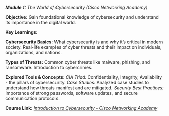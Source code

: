 _**Module 1:**_ _The World of Cybersecurity (Cisco Networking Academy)_

**Objective:** Gain foundational knowledge of cybersecurity and understand its importance in the digital world.

**Key Learnings:**

**Cybersecurity Basics:**
What cybersecurity is and why it’s critical in modern society.
Real-life examples of cyber threats and their impact on individuals, organizations, and nations.

**Types of Threats:**
Common cyber threats like malware, phishing, and ransomware.
Introduction to cybercrimes.

**Explored Tools & Concepts:**
_CIA Triad:_
Confidentiality, Integrity, Availability - the pillars of cybersecurity.
_Case Studies:_
Analyzed case studies to understand how threats manifest and are mitigated.
_Security Best Practices:_
Importance of strong passwords, software updates, and secure communication protocols.

**Course Link:**
[_Introduction to Cybersecurity - Cisco Networking Academy_](https://www.netacad.com/courses/introduction-to-cybersecurity?courseLang=en-US)

